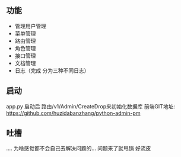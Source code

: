 ## 功能

* 管理用户管理
* 菜单管理
* 路由管理
* 角色管理
* 接口管理
* 文档管理
* 日志（完成 分为三种不同日志）

## 启动
  app.py 启动后 路由/v1/Admin/CreateDrop来初始化数据库 
  前端GIT地址: https://github.com/huzidabanzhang/python-admin-pm

## 吐槽
  .... 为啥感觉都不会自己去解决问题的... 问题来了就甩锅 好流皮
